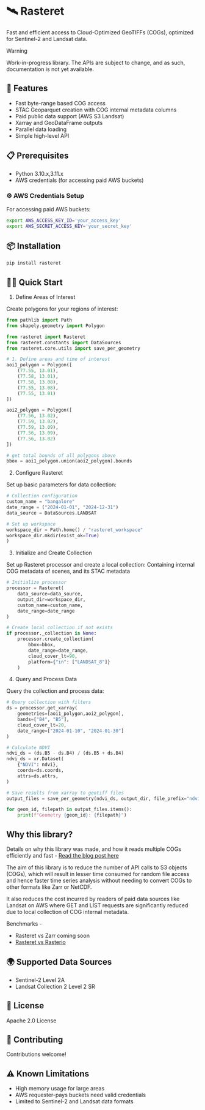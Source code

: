 # 🛰️ Rasteret

Fast and efficient access to Cloud-Optimized GeoTIFFs (COGs), optimized for Sentinel-2 and Landsat data.

> [!WARNING]  
> Work-in-progress library. The APIs are subject to change, and as such, documentation is not yet available.

## 🚀 Features
- Fast byte-range based COG access
- STAC Geoparquet creation with COG internal metadata columns 
- Paid public data support (AWS S3 Landsat)
- Xarray and GeoDataFrame outputs
- Parallel data loading
- Simple high-level API

## 📋 Prerequisites
- Python 3.10.x,3.11.x
- AWS credentials (for accessing paid AWS buckets)

### ⚙️ AWS Credentials Setup
For accessing paid AWS buckets:
```bash
export AWS_ACCESS_KEY_ID='your_access_key'
export AWS_SECRET_ACCESS_KEY='your_secret_key'
```

## 📦 Installation
```bash
pip install rasteret
```

## 🏃‍♂️ Quick Start

1. Define Areas of Interest

Create polygons for your regions of interest:

```python
from pathlib import Path
from shapely.geometry import Polygon

from rasteret import Rasteret
from rasteret.constants import DataSources
from rasteret.core.utils import save_per_geometry

# 1. Define areas and time of interest
aoi1_polygon = Polygon([
    (77.55, 13.01),
    (77.58, 13.01),
    (77.58, 13.08),
    (77.55, 13.08),
    (77.55, 13.01)
])

aoi2_polygon = Polygon([
    (77.56, 13.02),
    (77.59, 13.02),
    (77.59, 13.09),
    (77.56, 13.09),
    (77.56, 13.02)
])

# get total bounds of all polygons above
bbox = aoi1_polygon.union(aoi2_polygon).bounds
```

2. Configure Rasteret

Set up basic parameters for data collection:

```python
# Collection configuration
custom_name = "bangalore"
date_range = ("2024-01-01", "2024-12-31")
data_source = DataSources.LANDSAT

# Set up workspace
workspace_dir = Path.home() / "rasteret_workspace"
workspace_dir.mkdir(exist_ok=True)
)
```
3. Initialize and Create Collection

Set up Rasteret processor and create a local collection:
Containing internal COG metadata of scenes, and its STAC metadata

```python
# Initialize processor
processor = Rasteret(
    data_source=data_source,
    output_dir=workspace_dir,
    custom_name=custom_name,
    date_range=date_range
)

# Create local collection if not exists
if processor._collection is None:
    processor.create_collection(
        bbox=bbox,
        date_range=date_range,
        cloud_cover_lt=90,
        platform={"in": ["LANDSAT_8"]} 
    )
```

4. Query and Process Data

Query the collection and process data:

```python
# Query collection with filters
ds = processor.get_xarray(
    geometries=[aoi1_polygon,aoi2_polygon],
    bands=["B4", "B5"],
    cloud_cover_lt=20,
    date_range=["2024-01-10", "2024-01-30"]
)

# Calculate NDVI
ndvi_ds = (ds.B5 - ds.B4) / (ds.B5 + ds.B4)
ndvi_ds = xr.Dataset(
    {"NDVI": ndvi},
    coords=ds.coords,
    attrs=ds.attrs,
)

# Save results from xarray to geotiff files
output_files = save_per_geometry(ndvi_ds, output_dir, file_prefix="ndvi", data_var="NDVI")

for geom_id, filepath in output_files.items():
    print(f"Geometry {geom_id}: {filepath}")
```

## Why this library?

Details on why this library was made, and how it reads multiple COGs efficiently and fast -
[Read the blog post here](https://blog.terrafloww.com/efficient-cloud-native-raster-data-access-an-alternative-to-rasterio-gdal/)

The aim of this library is to reduce the number of API calls to S3 objects (COGs), which
will result in lesser time consumed for random file access and hence faster time series analysis without needing to convert COGs to other formats like Zarr or NetCDF.

It also reduces the cost incurred by readers of paid data sources like Landsat on AWS where GET and LIST requests are significantly reduced due to local collection of COG internal metadata.

Benchmarks -

- Rasteret vs Zarr coming soon
- [Rasteret vs Rasterio](https://blog.terrafloww.com/efficient-cloud-native-raster-data-access-an-alternative-to-rasterio-gdal/)

## 🌍 Supported Data Sources
- Sentinel-2 Level 2A
- Landsat Collection 2 Level 2 SR

## 📝 License
Apache 2.0 License

## 🤝 Contributing
Contributions welcome! 

## ⚠️ Known Limitations
- High memory usage for large areas
- AWS requester-pays buckets need valid credentials
- Limited to Sentinel-2 and Landsat data formats
